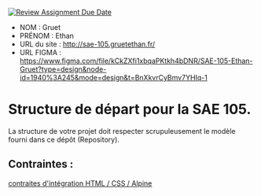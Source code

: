 [![Review Assignment Due Date](https://classroom.github.com/assets/deadline-readme-button-24ddc0f5d75046c5622901739e7c5dd533143b0c8e959d652212380cedb1ea36.svg)](https://classroom.github.com/a/kGMeGFDJ)
- NOM : Gruet
- PRÉNOM : Ethan
- URL du site : http://sae-105.gruetethan.fr/
- URL FIGMA : https://www.figma.com/file/kCkZXfi1xbqaPKtkh4bDNR/SAE-105-Ethan-Gruet?type=design&node-id=1940%3A245&mode=design&t=BnXkvrCyBmv7YHIq-1 

# Structure de départ pour la SAE 105.

La structure de votre projet doit respecter scrupuleusement le modèle fourni dans ce dépôt (Repository).

## Contraintes :
[contraites d'intégration HTML / CSS / Alpine](https://moodle.univ-fcomte.fr/mod/page/view.php?id=645799)
